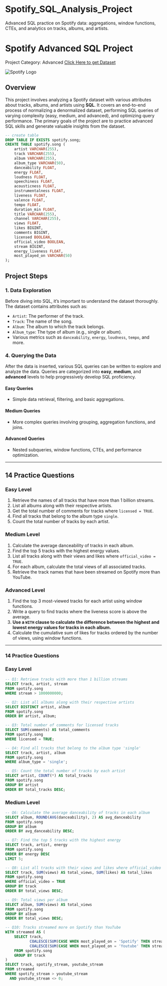 # Spotify_SQL_Analysis_Project
Advanced SQL practice on Spotify data: aggregations, window functions, CTEs, and analytics on tracks, albums, and artists.

# Spotify Advanced SQL Project 
Project Category: Advanced
[Click Here to get Dataset](https://www.kaggle.com/datasets/sanjanchaudhari/spotify-dataset)

![Spotify Logo](https://github.com/najirh/najirh-Spotify-Data-Analysis-using-SQL/blob/main/spotify_logo.jpg)

## Overview
This project involves analyzing a Spotify dataset with various attributes about tracks, albums, and artists using **SQL**. It covers an end-to-end process of normalizing a denormalized dataset, performing SQL queries of varying complexity (easy, medium, and advanced), and optimizing query performance. The primary goals of the project are to practice advanced SQL skills and generate valuable insights from the dataset.

```sql
-- create table
DROP TABLE IF EXISTS spotify.song;
CREATE TABLE spotify.song (
    artist VARCHAR(255),
    track VARCHAR(255),
    album VARCHAR(255),
    album_type VARCHAR(50),
    danceability FLOAT,
    energy FLOAT,
    loudness FLOAT,
    speechiness FLOAT,
    acousticness FLOAT,
    instrumentalness FLOAT,
    liveness FLOAT,
    valence FLOAT,
    tempo FLOAT,
    duration_min FLOAT,
    title VARCHAR(255),
    channel VARCHAR(255),
    views FLOAT,
    likes BIGINT,
    comments BIGINT,
    licensed BOOLEAN,
    official_video BOOLEAN,
    stream BIGINT,
    energy_liveness FLOAT,
    most_played_on VARCHAR(50)
);
```
## Project Steps

### 1. Data Exploration
Before diving into SQL, it’s important to understand the dataset thoroughly. The dataset contains attributes such as:
- `Artist`: The performer of the track.
- `Track`: The name of the song.
- `Album`: The album to which the track belongs.
- `Album_type`: The type of album (e.g., single or album).
- Various metrics such as `danceability`, `energy`, `loudness`, `tempo`, and more.

### 4. Querying the Data
After the data is inserted, various SQL queries can be written to explore and analyze the data. Queries are categorized into **easy**, **medium**, and **advanced** levels to help progressively develop SQL proficiency.

#### Easy Queries
- Simple data retrieval, filtering, and basic aggregations.
  
#### Medium Queries
- More complex queries involving grouping, aggregation functions, and joins.
  
#### Advanced Queries
- Nested subqueries, window functions, CTEs, and performance optimization.
  
---
## 14 Practice Questions

### Easy Level
1. Retrieve the names of all tracks that have more than 1 billion streams.
2. List all albums along with their respective artists.
3. Get the total number of comments for tracks where `licensed = TRUE`.
4. Find all tracks that belong to the album type `single`.
5. Count the total number of tracks by each artist.

### Medium Level
1. Calculate the average danceability of tracks in each album.
2. Find the top 5 tracks with the highest energy values.
3. List all tracks along with their views and likes where `official_video = TRUE`.
4. For each album, calculate the total views of all associated tracks.
5. Retrieve the track names that have been streamed on Spotify more than YouTube.

### Advanced Level
1. Find the top 3 most-viewed tracks for each artist using window functions.
2. Write a query to find tracks where the liveness score is above the average.
3. **Use a `WITH` clause to calculate the difference between the highest and lowest energy values for tracks in each album.**
4. Calculate the cumulative sum of likes for tracks ordered by the number of views, using window functions.
---
### 14 Practice Questions

### Easy Level
```sql
-- Q1: Retrieve tracks with more than 1 billion streams
SELECT track, artist, stream
FROM spotify.song
WHERE stream > 1000000000;

-- Q2: List all albums along with their respective artists
SELECT DISTINCT artist, album
FROM spotify.song
ORDER BY artist, album;

-- Q3: Total number of comments for licensed tracks
SELECT SUM(comments) AS total_comments
FROM spotify.song
WHERE licensed = TRUE;

-- Q4: Find all tracks that belong to the album type 'single'
SELECT track, artist, album
FROM spotify.song
WHERE album_type = 'single';

-- Q5: Count the total number of tracks by each artist
SELECT artist, COUNT(*) AS total_tracks
FROM spotify.song
GROUP BY artist
ORDER BY total_tracks DESC;
```
### Medium Level
```sql
-- Q6: Calculate the average danceability of tracks in each album
SELECT album, ROUND(AVG(danceability), 2) AS avg_danceability
FROM spotify.song
GROUP BY album
ORDER BY avg_danceability DESC;

-- Q7: Find the top 5 tracks with the highest energy
SELECT track, artist, energy
FROM spotify.song
ORDER BY energy DESC
LIMIT 5;

-- Q8: List all tracks with their views and likes where official_video = TRUE
SELECT track, SUM(views) AS total_views, SUM(likes) AS total_likes
FROM spotify.song
WHERE official_video = TRUE
GROUP BY track
ORDER BY total_views DESC;

-- Q9: Total views per album
SELECT album, SUM(views) AS total_views
FROM spotify.song
GROUP BY album
ORDER BY total_views DESC;

-- Q10: Tracks streamed more on Spotify than YouTube
WITH streamed AS (
    SELECT track,
           COALESCE(SUM(CASE WHEN most_played_on = 'Spotify' THEN stream END), 0) AS spotify_stream,
           COALESCE(SUM(CASE WHEN most_played_on = 'Youtube' THEN stream END), 0) AS youtube_stream
    FROM spotify.song
    GROUP BY track
)
SELECT track, spotify_stream, youtube_stream
FROM streamed
WHERE spotify_stream > youtube_stream
  AND youtube_stream <> 0;

